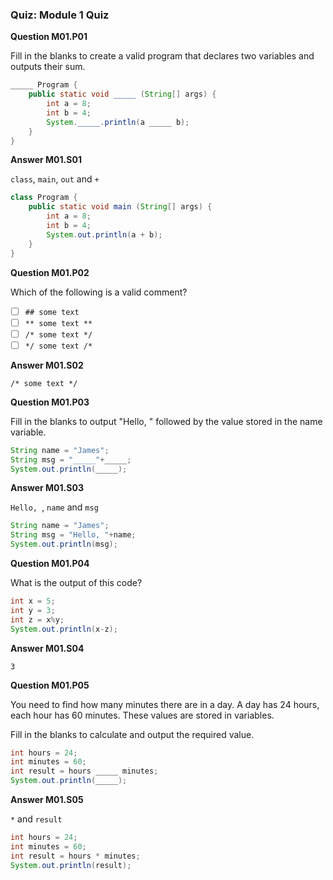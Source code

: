 ### Quiz: Module 1 Quiz

**Question M01.P01**

Fill in the blanks to create a valid program that declares two variables and outputs their sum.

```java
_____ Program {
	public static void _____ (String[] args) {
        int a = 8;
		int b = 4;
		System._____.println(a _____ b);    
	}
}
```

**Answer M01.S01**

`class`, `main`, `out` and `+`

```java
class Program {
	public static void main (String[] args) {
        int a = 8;
		int b = 4;
		System.out.println(a + b);    
	}
}
```

**Question M01.P02**

Which of the following is a valid comment?
- [ ] `## some text`
- [ ] `** some text **`
- [ ] `/* some text */`
- [ ] `*/ some text /*`

**Answer M01.S02**

`/* some text */`

**Question M01.P03**

Fill in the blanks to output "Hello, " followed by the value stored in the name variable.

```java
String name = "James";
String msg = "_____"+_____;
System.out.println(_____);
```

**Answer M01.S03**

`Hello, `, `name` and `msg`

```java
String name = "James";
String msg = "Hello, "+name;
System.out.println(msg);
```

**Question M01.P04**

What is the output of this code?

```java
int x = 5;
int y = 3;
int z = x%y;
System.out.println(x-z);
```

**Answer M01.S04**

`3`

**Question M01.P05**

You need to find how many minutes there are in a day. A day has 24 hours, each hour has 60 minutes. These values are stored in variables.

Fill in the blanks to calculate and output the required value.

```java
int hours = 24;
int minutes = 60;
int result = hours _____ minutes;
System.out.println(_____);
```

**Answer M01.S05**

`*` and `result`

```java
int hours = 24;
int minutes = 60;
int result = hours * minutes;
System.out.println(result);
```

